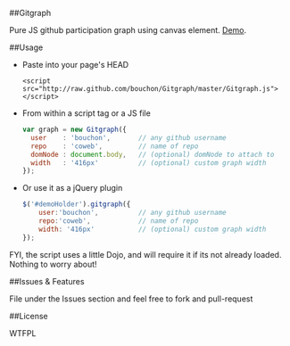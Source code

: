 ##Gitgraph

Pure JS github participation graph using canvas element. [Demo](http://bouchon.github.com/Gitgraph).

##Usage

* Paste into your page's HEAD

	```console
	<script src="http://raw.github.com/bouchon/Gitgraph/master/Gitgraph.js"></script>
	```

* From within a script tag or a JS file
	
	```javascript
	var graph = new Gitgraph({ 
	  user    : 'bouchon',       // any github username
	  repo    : 'coweb',         // name of repo
	  domNode : document.body,   // (optional) domNode to attach to 
	  width   : '416px'          // (optional) custom graph width
	});
	```

* Or use it as a jQuery plugin

	```javascript
	$('#demoHolder').gitgraph({
		user:'bouchon',          // any github username
		repo:'coweb',            // name of repo
		width: '416px'           // (optional) custom graph width
	});
	```
	
FYI, the script uses a little Dojo, and will require it if its not already loaded. Nothing to worry about!

##Issues & Features

File under the Issues section and feel free to fork and pull-request

##License

WTFPL